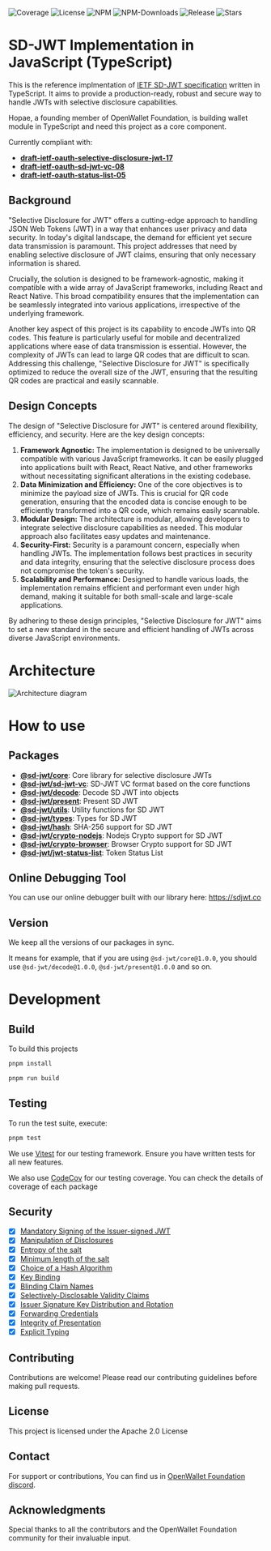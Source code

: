 ![Coverage](https://img.shields.io/codecov/c/github/openwallet-foundation-labs/sd-jwt-js)
![License](https://img.shields.io/github/license/openwallet-foundation-labs/sd-jwt-js.svg)
![NPM](https://img.shields.io/npm/v/%40sd-jwt%2Fcore)
![NPM-Downloads](https://img.shields.io/endpoint?&url=https://runkit.io/lukasjhan/npm-combined-downloads/1.0.0?packages=@sd-jwt/core,@sd-jwt/types,@sd-jwt/decode,@sd-jwt/utils,@sd-jwt/sd-jwt-vc,@sd-jwt/crypto-nodejs,@sd-jwt/crypto-browser,@sd-jwt/hash,@sd-jwt/present&label=npm%20downloads&color=ff7724)
![Release](https://img.shields.io/github/v/release/openwallet-foundation-labs/sd-jwt-js)
![Stars](https://img.shields.io/github/stars/openwallet-foundation-labs/sd-jwt-js)

# SD-JWT Implementation in JavaScript (TypeScript)

This is the reference implmentation of [IETF SD-JWT specification](https://datatracker.ietf.org/doc/draft-ietf-oauth-selective-disclosure-jwt/) written in TypeScript. It aims to provide a production-ready, robust and secure way to handle JWTs with selective disclosure capabilities.

Hopae, a founding member of OpenWallet Foundation, is building wallet module in TypeScript and need this project as a core component.

Currently compliant with:

- **[draft-ietf-oauth-selective-disclosure-jwt-17](https://datatracker.ietf.org/doc/draft-ietf-oauth-selective-disclosure-jwt/)**
- **[draft-ietf-oauth-sd-jwt-vc-08](https://datatracker.ietf.org/doc/draft-ietf-oauth-sd-jwt-vc/)**
- **[draft-ietf-oauth-status-list-05](https://datatracker.ietf.org/doc/draft-ietf-oauth-status-list/)**

## **Background**

"Selective Disclosure for JWT" offers a cutting-edge approach to handling JSON Web Tokens (JWT) in a way that enhances user privacy and data security. In today's digital landscape, the demand for efficient yet secure data transmission is paramount. This project addresses that need by enabling selective disclosure of JWT claims, ensuring that only necessary information is shared.

Crucially, the solution is designed to be framework-agnostic, making it compatible with a wide array of JavaScript frameworks, including React and React Native. This broad compatibility ensures that the implementation can be seamlessly integrated into various applications, irrespective of the underlying framework.

Another key aspect of this project is its capability to encode JWTs into QR codes. This feature is particularly useful for mobile and decentralized applications where ease of data transmission is essential. However, the complexity of JWTs can lead to large QR codes that are difficult to scan. Addressing this challenge, "Selective Disclosure for JWT" is specifically optimized to reduce the overall size of the JWT, ensuring that the resulting QR codes are practical and easily scannable.

## **Design Concepts**

The design of "Selective Disclosure for JWT" is centered around flexibility, efficiency, and security. Here are the key design concepts:

1. **Framework Agnostic:** The implementation is designed to be universally compatible with various JavaScript frameworks. It can be easily plugged into applications built with React, React Native, and other frameworks without necessitating significant alterations in the existing codebase.
2. **Data Minimization and Efficiency:** One of the core objectives is to minimize the payload size of JWTs. This is crucial for QR code generation, ensuring that the encoded data is concise enough to be efficiently transformed into a QR code, which remains easily scannable.
3. **Modular Design:** The architecture is modular, allowing developers to integrate selective disclosure capabilities as needed. This modular approach also facilitates easy updates and maintenance.
4. **Security-First:** Security is a paramount concern, especially when handling JWTs. The implementation follows best practices in security and data integrity, ensuring that the selective disclosure process does not compromise the token's security.
5. **Scalability and Performance:** Designed to handle various loads, the implementation remains efficient and performant even under high demand, making it suitable for both small-scale and large-scale applications.

By adhering to these design principles, "Selective Disclosure for JWT" aims to set a new standard in the secure and efficient handling of JWTs across diverse JavaScript environments.

# Architecture

![Architecture diagram](images/diagram.png)

# How to use

## Packages

- **[@sd-jwt/core](./packages/core/README.md)**: Core library for selective disclosure JWTs
- **[@sd-jwt/sd-jwt-vc](./packages/sd-jwt-vc/README.md)**: SD-JWT VC format based on the core functions
- **[@sd-jwt/decode](./packages/decode/README.md)**: Decode SD JWT into objects
- **[@sd-jwt/present](./packages/present/README.md)**: Present SD JWT
- **[@sd-jwt/utils](./packages/utils/README.md)**: Utility functions for SD JWT
- **[@sd-jwt/types](./packages/types/README.md)**: Types for SD JWT
- **[@sd-jwt/hash](./packages/hash/README.md)**: SHA-256 support for SD JWT
- **[@sd-jwt/crypto-nodejs](./packages/node-crypto/README.md)**: Nodejs Crypto support for SD JWT
- **[@sd-jwt/crypto-browser](./packages/browser-crypto/README.md)**: Browser Crypto support for SD JWT
- **[@sd-jwt/jwt-status-list](./packages/jwt-status-list/README.md)**: Token Status List

## Online Debugging Tool

You can use our online debugger built with our library here: https://sdjwt.co

## Version

We keep all the versions of our packages in sync.

It means for example, that if you are using `@sd-jwt/core@1.0.0`, you should use `@sd-jwt/decode@1.0.0`, `@sd-jwt/present@1.0.0` and so on.

# Development

## Build

To build this projects

```bash
pnpm install

pnpm run build
```

## Testing

To run the test suite, execute:

```bash
pnpm test
```

We use [Vitest](https://vitest.dev/) for our testing framework. Ensure you have written tests for all new features.

We also use [CodeCov](https://app.codecov.io/gh/openwallet-foundation-labs/sd-jwt-js) for our testing coverage. You can check the details of coverage of each package

## Security

- [x] [Mandatory Signing of the Issuer-signed JWT](https://www.ietf.org/archive/id/draft-ietf-oauth-selective-disclosure-jwt-06.html#name-mandatory-signing-of-the-is)
- [x] [Manipulation of Disclosures](https://www.ietf.org/archive/id/draft-ietf-oauth-selective-disclosure-jwt-06.html#name-manipulation-of-disclosures)
- [x] [Entropy of the salt](https://www.ietf.org/archive/id/draft-ietf-oauth-selective-disclosure-jwt-06.html#name-entropy-of-the-salt)
- [x] [Minimum length of the salt](https://www.ietf.org/archive/id/draft-ietf-oauth-selective-disclosure-jwt-06.html#name-minimum-length-of-the-salt)
- [x] [Choice of a Hash Algorithm](https://www.ietf.org/archive/id/draft-ietf-oauth-selective-disclosure-jwt-06.html#name-choice-of-a-hash-algorithm)
- [x] [Key Binding](https://www.ietf.org/archive/id/draft-ietf-oauth-selective-disclosure-jwt-06.html#name-key-binding)
- [x] [Blinding Claim Names](https://www.ietf.org/archive/id/draft-ietf-oauth-selective-disclosure-jwt-06.html#name-blinding-claim-names)
- [x] [Selectively-Disclosable Validity Claims](https://www.ietf.org/archive/id/draft-ietf-oauth-selective-disclosure-jwt-06.html#name-selectively-disclosable-val)
- [x] [Issuer Signature Key Distribution and Rotation](https://www.ietf.org/archive/id/draft-ietf-oauth-selective-disclosure-jwt-06.html#name-issuer-signature-key-distri)
- [x] [Forwarding Credentials](https://www.ietf.org/archive/id/draft-ietf-oauth-selective-disclosure-jwt-06.html#name-forwarding-credentials)
- [x] [Integrity of Presentation](https://www.ietf.org/archive/id/draft-ietf-oauth-selective-disclosure-jwt-06.html#name-integrity-of-presentation)
- [x] [Explicit Typing](https://www.ietf.org/archive/id/draft-ietf-oauth-selective-disclosure-jwt-06.html#name-explicit-typing)

## Contributing

Contributions are welcome! Please read our contributing guidelines before making pull requests.

## License

This project is licensed under the Apache 2.0 License

## Contact

For support or contributions, You can find us in [OpenWallet Foundation discord](https://discord.com/invite/yjvGPd5FCU).

## **Acknowledgments**

Special thanks to all the contributors and the OpenWallet Foundation community for their invaluable input.
